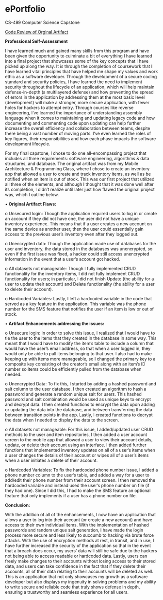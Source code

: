 # ePortfolio
CS-499 Computer Science Capstone

[Code Review of Orginal Artifact](https://www.youtube.com/watch?v=_NcOTvyYHv0)

**Professional Self-Assessment**

I have learned much and gained many skills from this program and have been given the opportunity to culminate a bit of everything I have learned into a final project that showcases some of the key concepts that I have picked up along the way.  It is through the completion of coursework that I have learned vital principles that have helped me shape my values and work ethic as a software developer. Through the development of a secure coding standard and security policies, I have learned the need to implement security throughout the lifecycle of an application, which will help maintain defense-in-depth (a multilayered defense) and how preventing the spread of errors in the application by addressing them at the most basic level (development) will make a stronger, more secure application, with fewer holes for hackers to attempt entry. Through courses like reverse engineering, I’ve learned the importance of understanding assembly language when it comes to maintaining and updating legacy code and how documenting and commenting code upon updating can help further increase the overall efficiency and collaboration between teams, despite there being a vast number of moving parts. I’ve even learned the roles of key figures, their responsibilities and how each phase impacts the software development lifecycle.

For my final capstone, I chose to do one all-encompassing project that includes all three requirements: software engineering, algorithms & data structures, and database. The original artifact was from my Mobile Architecture & Programming Class, where I chose to create an inventory app that allowed a user to create and track inventory items, as well as be notified when an item is out of stock. This was our first project that utilized all three of the elements, and although I thought that it was done well after its completion, I didn’t realize until later just how flawed the original project was, which I outline below.

•	**Original Artifact Flaws:**

o	Unsecured login: Though the application required users to log in or create an account if they did not have one, the user did not have a unique inventory experience. This means that if a user creates a new account on the same device as another user, then the user could essentially gain access to the previous user’s inventory even after they logged out.

o	Unencrypted data: Though the application made use of databases for the user and inventory, the data stored in the databases was unencrypted, so even if the first issue was fixed, a hacker could still access unencrypted information in the event that a user’s account got hacked.

o	All datasets not manageable: Though I fully implemented CRUD functionality for the inventory items, I did not fully implement CRUD functionality for users; in particular, I did not finish Update (the ability for a user to update their account) and Delete functionality (the ability for a user to delete their account).

o	Hardcoded Variables: Lastly, I left a hardcoded variable in the code that served as a key feature in the application. This variable was the phone number for the SMS feature that notifies the user if an item is low or out of stock.

 
•	**Artifact Enhancements addressing the issues:**

o	Unsecure login: In order to solve this issue, I realized that I would have to tie the user to the items that they created in the database in some way. This meant that I would have to modify the item’s table to include a column that would have the user’s email address, so that when a user logged in, they would only be able to pull items belonging to that user. I also had to make keeping up with items more manageable, so I changed the primary key to a composite key consisting of the creator’s email along with an item’s ID number so items could be efficiently pulled from the database when needed.

o	Unencrypted Data: To fix this, I started by adding a hashed password and salt column to the user database. I then created an algorithm to hash a password and generate a random unique salt for users. This hashed password and salt combination would be used as unique keys to encrypt and decrypt data. I then created functions to encrypt the data upon adding or updating the data into the database, and between transferring the data between transition points in the app. Lastly, I created functions to decrypt the data when I needed to display the data to the screen.

o	All datasets not manageable: For this issue, I added/updated user CRUD methods to the user and item repositories, I then added a user account screen to the mobile app that allowed a user to view their account details, update, or delete their account using an interface. I then added further functions that implemented inventory updates on all of a user’s items when a user changes the details of their account or wipes all of a user’s items when a user initiates a delete of their account.

o	Hardcoded Variables: To fix the hardcoded phone number issue, I added a phone number column to the user’s table, and added a way for a user to add/edit their phone number from their account screen. I then removed the hardcoded variable and instead used the user’s phone number on file (if they had one). Since I did this, I had to make the SMS feature an optional feature that only implements if a user has a phone number on file.

**Conclusion:**

With the addition of all of the enhancements, I now have an application that allows a user to log into their account (or create a new account) and have access to their own individual items. With the implementation of hashed passwords and random unique salt generation, I have made the login process more secure and less likely to succumb to hacking via brute force attacks. With the use of encryption methods at rest, in transit, and in use, I have further increased the security of the application so that in the event that a breach does occur, my users’ data will still be safe due to the hackers not being able to access readable or hardcoded data. Lastly, users can freely make changes to their accounts without losing access to their stored data, and users can take confidence in the fact that if they delete their accounts, all of their data relating to their accounts will be deleted as well. This is an application that not only showcases my growth as a software developer but also displays my ingenuity in solving problems and my ability to write secure and reliable code that truly shows defense in depth, ensuring a trustworthy and seamless experience for all users.
